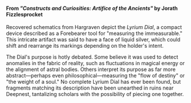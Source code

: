 #### From _"Constructs and Curiosities: Artifice of the Ancients"_ by Jorath Fizzlesprocket

Recovered schematics from Hargraven depict the _Lyrium Dial_, a compact device described as a Forebearer tool for "measuring the immeasurable." This intricate artifact was said to have a face of liquid silver, which could shift and rearrange its markings depending on the holder's intent.

The Dial's purpose is hotly debated. Some believe it was used to detect anomalies in the fabric of reality, such as fluctuations in magical energy or the alignment of astral bodies. Others interpret its purpose as far more abstract—perhaps even philosophical—measuring the "flow of destiny" or "the weight of a soul." No complete Lyrium Dial has ever been found, but fragments matching its description have been unearthed in ruins near Deepnest, tantalizing scholars with the possibility of piecing one together.